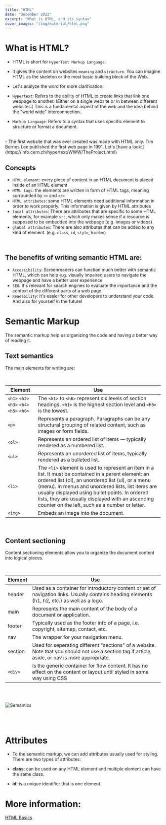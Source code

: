 ```yaml
---
title: "HTML"
date: "December 2022"
excerpt: "What is HTML, and its syntax"
cover_images: "/img/material/html.png"
---
```


# What is HTML?

-   HTML is short for `HyperText Markup Language`.
-   It gives the content on websites `meaning` and `structure`. You can imagine HTML as the skeleton or the most basic building block of the Web.

-   Let's analyze the word for more
clarification:

-   `Hypertext`: Refers to the ability of HTML to create links that link one webpage to another. (Either on a single website or in between different websites.) This is a fundamental aspect of the web and the idea behind the "world wide" interconnection.
-   `Markup Language`: Refers to a syntax that uses specific element to structure or format a document.
<br>
-   The first website that was ever created was made with HTML only. Tim Bernes Lee published the first web page in 1991. Let's [have a look:](https://info.cern.ch/hypertext/WWW/TheProject.html)

## Concepts

-   `HTML element`: every piece of content in an HTML document is placed inside of an HTML element
-   `HTML tags`: the elements are written in form of HTML tags, meaning surrounded by `<>` and
    `</>`
-   `HTML attributes`: some HTML elements need additional information in order to work properly. This information is given by HTML attributes
-   `local attributes`: There are attributes that are specific to some HTML elements, for example `src`, which only makes sense if a resource is supposed to be embedded into the webpage (e.g. images or videos)
-   `global attributes`: There are also attributes that can be added to any kind of element. (e.g. `class`, `id`, `style`, `hidden`)

<br>

## The benefits of writing semantic HTML are:

-   `Accessibility`: Screenreaders can function much better with semantic HTML, which can help e.g. visually impaired users to navigate the webpage and have a better user experience
-   `SEO`: It's relevant for search engines to evaluate the importance and the context of the different parts of a web page
-   `Readability`: It's easier for other developers to understand your code. And also for yourself in the future!

# Semantic Markup

The semantic markup help us organizing the code and having a better way of reading it.

## Text semantics

The main elements for writing are:

<br>


| Element | Use |
| ----------- | ----------- |
| `<h1>` `<h2>` `<h3>` `<h4>` `<h5>` `<h6>` | The `<h1>` to `<h6>` represent six levels of section headings. `<h1>` is the highest section level and `<h6>` is the lowest. |
| `<p>` | Represents a paragraph. Paragraphs can be any structural grouping of related content, such as images or form fields. |
| `<ol>` | Represents an ordered list of items — typically rendered as a numbered list. |
|`<ul>` | Represents an unordered list of items, typically rendered as a bulleted list. |
| `<li>`| The `<li>` element is used to represent an item in a list. It must be contained in a parent element: an ordered list (ol), an unordered list (ul), or a menu (menu). In menus and unordered lists, list items are usually displayed using bullet points. In ordered lists, they are usually displayed with an ascending counter on the left, such as a number or letter. |
|`<img>`| Embeds an image into the document.|


<br>

## Content sectioning

Content sectioning elements allow you to organize the document content into logical pieces.

<br>


| Element | Use |
| ----------- | ----------- |
| header | Used as a container for introductory content or set of navigation links. Usually contains heading elements (h1, h2, etc.) as well as a logo. |
| main | Represents the main content of the body of a document or application. |
| footer | Typically used as the footer info of a page, i.e. copyright, sitemap, contact, etc. |
| nav | The wrapper for your navigation menu. |
| section | Used for seperating different "sections" of a website. Note that you should not use a section tag if article, aside, or nav is more appropriate. |
| `<div>` | Is the generic container for flow content. It has no effect on the content or layout until styled in some way using CSS|

<br>
<br>

 ![Semantics](../img/material/semantics.png)
 
<br>
<br>

# Attributes

-   To the semantic markup, we can add attributes usually used for styling. There are two types of attributes:

-   **class**: can be used on any HTML element and multiple element can have the same class.
-   **id**: is a unique identifier that is one element.

# More information:

[HTML Basics](https://developer.mozilla.org/en-US/docs/Learn/Getting_started_with_the_web/HTML_basics)
